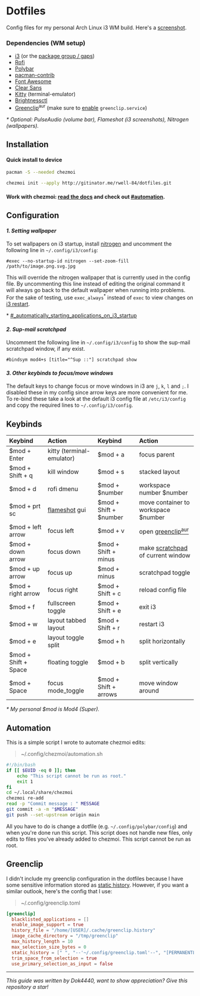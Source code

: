 # Dotfiles
Config files for my personal Arch Linux i3 WM build. Here's a [screenshot](https://i.imgur.com/McII6GX.png).

### Dependencies (WM setup)
* [i3](https://archlinux.org/packages/community/x86_64/i3-wm/) (or the [package group / gaps](https://wiki.archlinux.org/title/i3#Installation))
* [Rofi](https://archlinux.org/packages/community/x86_64/rofi/)
* [Polybar](https://github.com/polybar/polybar)
* [pacman-contrib](https://archlinux.org/packages/community/x86_64/pacman-contrib/)
* [Font Awesome](https://archlinux.org/packages/community/any/ttf-font-awesome/)
* [Clear Sans](https://www.fontsquirrel.com/fonts/clear-sans)
* [Kitty](https://archlinux.org/packages/community/x86_64/kitty/) (terminal-emulator)
* [Brightnessctl](https://archlinux.org/packages/community/x86_64/brightnessctl/)
* [Greenclip](https://aur.archlinux.org/packages/rofi-greenclip)<sup>aur</sup> (make sure to [enable](https://wiki.archlinux.org/title/Systemd#Using_units) `greenclip.service`)

*\* Optional: PulseAudio (volume bar), Flameshot (i3 screenshots), Nitrogen (wallpapers).*

## Installation
#### Quick install to device
```sh
pacman -S --needed chezmoi
```  
```sh
chezmoi init --apply http://gitinator.me/rwell-84/dotfiles.git
```

#### Work with chezmoi: [read the docs](https://www.chezmoi.io/user-guide/command-overview/) and check out [#automation](#automation).

## Configuration
#### *1. Setting wallpaper*
To set wallpapers on i3 startup, install [nitrogen](https://wiki.archlinux.org/title/nitrogen) and uncomment the following line in `~/.config/i3/config`:
```config
#exec --no-startup-id nitrogen --set-zoom-fill /path/to/image.png.svg.jpg
```
This will override the nitrogen wallpaper that is currently used in the config file. By uncommenting this line instead of editing the original command it will always go back to the default wallpaper when running into problems. For the sake of testing, use `exec_always`<sup>*</sup> instead of `exec` to view changes on [i3 restart](#keybinds).

\* [#_automatically_starting_applications_on_i3_startup](https://i3wm.org/docs/userguide.html#_automatically_starting_applications_on_i3_startup)

#### *2. Sup-mail scratchpad*
Uncomment the following line in `~/.config/i3/config` to show the sup-mail scratchpad window, if any exist.
```config
#bindsym mod4+s [title="^Sup ::"] scratchpad show
```

#### *3. Other keybinds to focus/move windows*
The default keys to change focus or move windows in i3 are `j`, `k`, `l` and `;`. I disabled these in my config since arrow keys are more convenient for me. To re-bind these take a look at the default i3 config file at `/etc/i3/config` and copy the required lines to `~/.config/i3/config`.

## Keybinds
|Keybind|Action|Keybind|Action|
|:---|:---|:---|:---|
|$mod + Enter|kitty (terminal-emulator)|$mod + a|focus parent|
|$mod + Shift + q|kill window|$mod + s|stacked layout|
|$mod + d|rofi dmenu|$mod + $number|workspace number $number|
|$mod + prt sc|[flameshot](https://archlinux.org/packages/community/x86_64/flameshot/) gui|$mod + Shift + $number|move container to workspace $number
|$mod + left arrow|focus left|$mod + v|open [greenclip<sup>aur</sup>](https://aur.archlinux.org/packages/rofi-greenclip)|
|$mod + down arrow|focus down|$mod + Shift + minus|make [scratchpad](https://i3wm.org/docs/userguide.html#_scratchpad) of current window|
|$mod + up arrow|focus up|$mod + minus|scratchpad toggle|
|$mod + right arrow|focus right|$mod + Shift + c|reload config file|
|$mod + f|fullscreen toggle|$mod + Shift + e|exit i3|
|$mod + w|layout tabbed layout|$mod + Shift + r|restart i3|
|$mod + e|layout toggle split|$mod + h|split horizontally|
|$mod + Shift + Space|floating toggle|$mod + b|split vertically|
|$mod + Space|focus mode_toggle|$mod + Shift + arrows|move window around|

*\* My personal $mod is Mod4 (Super).*

## Automation
This is a simple script I wrote to automate chezmoi edits:
> ~/.config/chezmoi/automation.sh
```sh
#!/bin/bash
if [[ $EUID -eq 0 ]]; then
    echo "This script cannot be run as root."
    exit 1
fi
cd ~/.local/share/chezmoi
chezmoi re-add
read -p "Commit message : " MESSAGE
git commit -a -m "$MESSAGE"
git push --set-upstream origin main
```
All you have to do is change a dotfile (e.g. `~/.config/polybar/config`) and when you're done run this script. This script does not handle new files, only edits to files you've already added to chezmoi. This script cannot be run as root.

## Greenclip
I didn't include my greenclip configuration in the dotfiles because I have some sensitive information stored as [static history](https://github.com/erebe/greenclip#description). However, if you want a similar outlook, here's the config that I use:

> ~/.config/greenclip.toml
```toml
[greenclip]
  blacklisted_applications = []
  enable_image_support = true
  history_file = "/home/[USER]/.cache/greenclip.history"
  image_cache_directory = "/tmp/greenclip"
  max_history_length = 10
  max_selection_size_bytes = 0
  static_history = [" ", "--'~/.config/greenclip.toml'--", "[PERMANENTLY STORED INFO HERE]"]
  trim_space_from_selection = true
  use_primary_selection_as_input = false
```

<hr/>

*This guide was written by Dok4440, want to show appreciation? Give this repository a star!*
